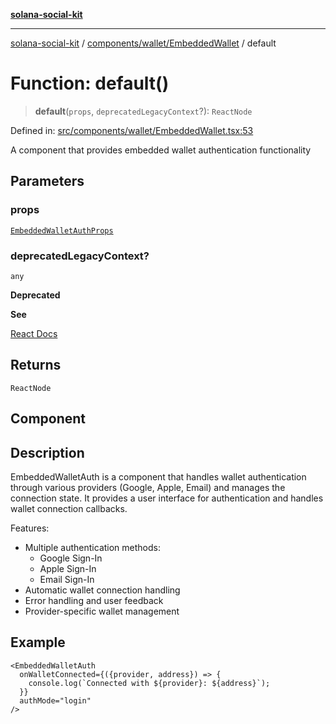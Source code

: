 [**solana-social-kit**](../../../../README.md)

***

[solana-social-kit](../../../../README.md) / [components/wallet/EmbeddedWallet](../README.md) / default

# Function: default()

> **default**(`props`, `deprecatedLegacyContext`?): `ReactNode`

Defined in: [src/components/wallet/EmbeddedWallet.tsx:53](https://github.com/SendArcade/solana-social-starter/blob/03568260ca96ed63f77049843c721de1cb011893/src/components/wallet/EmbeddedWallet.tsx#L53)

A component that provides embedded wallet authentication functionality

## Parameters

### props

[`EmbeddedWalletAuthProps`](../interfaces/EmbeddedWalletAuthProps.md)

### deprecatedLegacyContext?

`any`

**Deprecated**

**See**

[React Docs](https://legacy.reactjs.org/docs/legacy-context.html#referencing-context-in-lifecycle-methods)

## Returns

`ReactNode`

## Component

## Description

EmbeddedWalletAuth is a component that handles wallet authentication through
various providers (Google, Apple, Email) and manages the connection state.
It provides a user interface for authentication and handles wallet connection
callbacks.

Features:
- Multiple authentication methods:
  - Google Sign-In
  - Apple Sign-In
  - Email Sign-In
- Automatic wallet connection handling
- Error handling and user feedback
- Provider-specific wallet management

## Example

```tsx
<EmbeddedWalletAuth
  onWalletConnected={({provider, address}) => {
    console.log(`Connected with ${provider}: ${address}`);
  }}
  authMode="login"
/>
```
